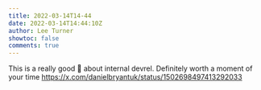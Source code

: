 ```yaml
---
title: 2022-03-14T14-44
date: 2022-03-14T14:44:10Z
author: Lee Turner
showtoc: false
comments: true
---
```


This is a really good 🧵 about internal devrel.  Definitely worth a moment of your time https://x.com/danielbryantuk/status/1502698497413292033

